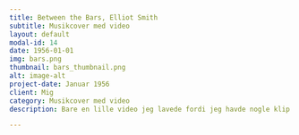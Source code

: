 ```yaml
---
title: Between the Bars, Elliot Smith
subtitle: Musikcover med video
layout: default
modal-id: 14
date: 1956-01-01
img: bars.png
thumbnail: bars_thumbnail.png
alt: image-alt
project-date: Januar 1956
client: Mig
category: Musikcover med video
description: Bare en lille video jeg lavede fordi jeg havde nogle klip der gjorde mig glad at kigge på. 

---
```

